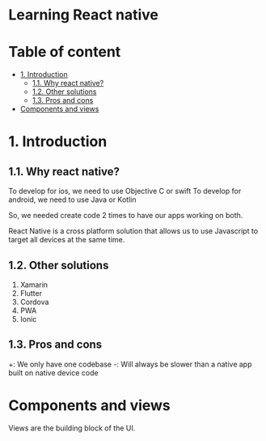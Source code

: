 # Learning React native <!-- omit in toc -->

# Table of content <!-- omit in toc -->
- [1. Introduction](#1-introduction)
  - [1.1. Why react native?](#11-why-react-native)
  - [1.2. Other solutions](#12-other-solutions)
  - [1.3. Pros and cons](#13-pros-and-cons)
- [Components and views](#components-and-views)

# 1. Introduction

## 1.1. Why react native?

To develop for ios, we need to use Objective C or swift
To develop for android, we need to use Java or Kotlin

So, we needed create code 2 times to have our apps working on both.

React Native is a cross platform solution that allows us to use Javascript to target all devices at the same time.

## 1.2. Other solutions

1. Xamarin
2. Flutter
3. Cordova
4. PWA
5. Ionic

## 1.3. Pros and cons

+: We only have one codebase
-: Will always be slower than a native app built on native device code

# Components and views

Views are the building block of the UI.